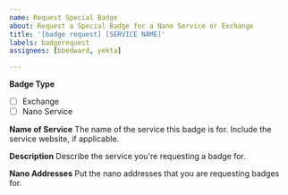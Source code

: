```yaml
---
name: Request Special Badge
about: Request a Special Badge for a Nano Service or Exchange
title: '[badge request] [SERVICE NAME]'
labels: badgerequest
assignees: [bbedward, yekta]

---
```


**Badge Type**
<!-- Add an X to indicate which badge you're requesting --> 
- [ ] Exchange
- [ ] Nano Service

**Name of Service**
The name of the service this badge is for. Include the service website, if applicable.

**Description**
Describe the service you're requesting a badge for.

**Nano Addresses**
Put the nano addresses that you are requesting badges for.